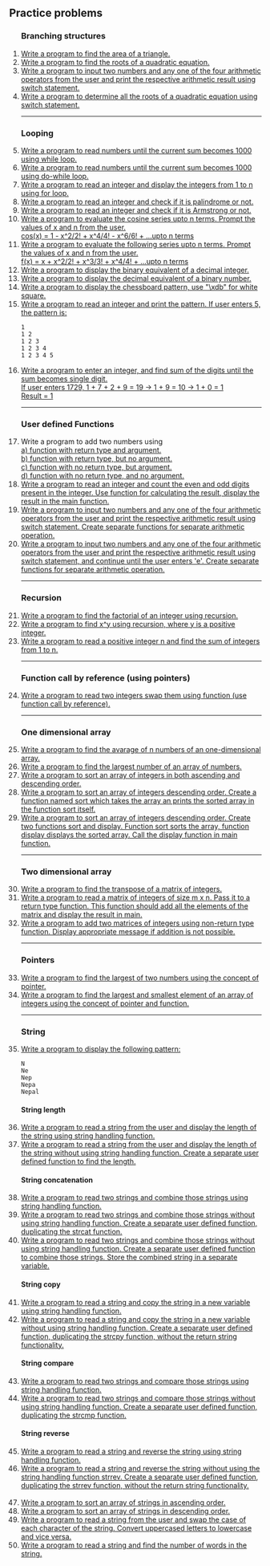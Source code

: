 ## Practice problems

<ol>
  <h3>Branching structures</h3>
  
  <li>
    <a href="./01-branching-structures/p01.c">
      Write a program to find the area of a triangle.  
    </a>
  </li>
    
  <li>
    <a href="./01-branching-structures/p02.c">Write a program to find the roots of a quadratic equation.</a>
  </li>
     
  <li>
    <a href="./01-branching-structures/p03.c">Write a program to input two numbers and any one of the four arithmetic operators from the user and print the respective arithmetic result using switch statement.</a>
  </li>
    
  <li>
    <a href="./01-branching-structures/p05.c">
      Write a program to determine all the roots of a quadratic equation using switch statement.
    </a>
  </li>
    
  <hr>

  <h3>Looping</h3>
  
  <li>
    <a href="./02-looping/p06.c">Write a program to read numbers until the current sum becomes 1000 using while loop.</a>
  </li>
  
  <li>
    <a href="./02-looping/p07.c">Write a program to read numbers until the current sum becomes 1000 using do-while loop.</a>
  </li>
    
  <li>
    <a href="./02-looping/p08.c">Write a program to read an integer and display the integers from 1 to n using for loop.</a>
  </li>
    
  <li>
    <a href="./02-looping/p09.c">Write a program to read an integer and check if it is palindrome or not.</a>
  </li>
    
  <li>
    <a href="./02-looping/p10.c">Write a program to read an integer and check if it is Armstrong or not.</a>
  </li>

  <li>
    <a href="./02-looping/p11.c">
        Write a program to evaluate the cosine series upto n terms. Prompt the values of x and n from the user.<br>
        cos(x) = 1 - x^2/2! + x^4/4! - x^6/6! + ...upto n terms
    </a>
  </li>

  <li>
    <a href="./02-looping/p12.c">
        Write a program to evaluate the following series upto n terms. Prompt the values of x and n from the user.<br>
        f(x) = x + x^2/2! + x^3/3! + x^4/4! + ...upto n terms
    </a>
  </li>

  <li>
    <a href="./02-looping/p13.c">
        Write a program to display the binary equivalent of a decimal integer.
    </a>
  </li>

  <li>
    <a href="./02-looping/p14.c">
        Write a program to display the decimal equivalent of a binary number.
    </a>
  </li>

  <li>
    <a href="./02-looping/p15.c">
        Write a program to display the chessboard pattern, use "\xdb" for white square.
    </a>
  </li>

  <li>
    <a href="./02-looping/p16.c">Write a program to read an integer and print the pattern. If user enters 5, the pattern is:</a>
    
    1
    1 2
    1 2 3
    1 2 3 4
    1 2 3 4 5
  </li>

  <li>
    <a href="./02-looping/p17.c">
        Write a program to enter an integer, and find sum of the digits until the sum becomes single digit.<br>
        If user enters 1729, 1 + 7 + 2 + 9 = 19 -> 1 + 9 = 10 -> 1 + 0 = 1<br>
        Result = 1<br>
    </a>
  </li>
    
  <hr>

  <h3>User defined Functions</h3>
  
  <li>
    Write a program to add two numbers using<br>
    <a href="./03-user-defined-functions/p18a.c">a) function with return type and argument.</a><br>
    <a href="./03-user-defined-functions/p18b.c">b) function with return type, but no argument.</a><br>
    <a href="./03-user-defined-functions/p18c.c">c) function with no return type, but argument.</a><br>
    <a href="./03-user-defined-functions/p18d.c">d) function with no return type, and no argument.</a>
  </li>

  <li>
    <a href="./03-user-defined-functions/p19.c">
      Write a program to read an integer and count the even and odd digits present in the integer.
      Use function for calculating the result, display the result in the main function.
    </a>
  </li>
  
  <li>
    <a href="./03-user-defined-functions/p20.c">
      Write a program to input two numbers and any one of the four arithmetic operators from the user and print the respective arithmetic result using switch statement.
      Create separate functions for separate arithmetic operation.
    </a>
  </li>

  <li>
    <a href="./03-user-defined-functions/p21.c">
        Write a program to input two numbers and any one of the four arithmetic operators from the user and print the respective arithmetic result using switch statement,
        and continue until the user enters 'e'. Create separate functions for separate arithmetic operation.
    </a>
  </li>
  
  <hr>

  <h3>Recursion</h3>

  <li>
    <a href="./04-recursion/p22.c">
      Write a program to find the factorial of an integer using recursion.
    </a>
  </li>

  <li>
    <a href="./04-recursion/p23.c">
      Write a program to find x^y using recursion, where y is a positive integer.
    </a>
  </li>

  <li>
    <a href="./04-recursion/p24.c">
      Write a program to read a positive integer n and find the sum of integers from 1 to n.
    </a>
  </li>

  <hr>

  <h3>Function call by reference (using pointers)</h3>
  
  <li>
    <a href="./05-function-call-by-reference/p25.c">
      Write a program to read two integers swap them using function (use function call by reference).
    </a>
  </li>

  <hr>

  <h3>One dimensional array</h3>
  
  <li>
    <a href="./06-1d-array/p26.c">
      Write a program to find the avarage of n numbers of an one-dimensional array.
    </a>
  </li>

  <li>
    <a href="./06-1d-array/p27.c">
      Write a program to find the largest number of an array of numbers.
    </a>
  </li>

  <li>
    <a href="./06-1d-array/p28.c">
      Write a program to sort an array of integers in both ascending and descending order.
    </a>
  </li>

  <li>
    <a href="./06-1d-array/p29.c">
      Write a program to sort an array of integers descending order. Create a function named sort which takes the array an prints the sorted array in the function sort itself.
    </a>
  </li>

  <li>
    <a href="./06-1d-array/p30.c">
      Write a program to sort an array of integers descending order. Create two functions sort and display. Function sort sorts the array, function display displays the sorted array. Call the display function in main function.
    </a>
  </li>
  
  <hr>

  <h3>Two dimensional array</h3>
  
  <li>
    <a href="./07-2d-array/p01.c">
      Write a program to find the transpose of a matrix of integers.
    </a>
  </li>

  <li>
    <a href="./07-2d-array/p02.c">
      Write a program to read a matrix of integers of size m x n. Pass it to a return type function. This function should add all the elements of the matrix and display the result in main.
    </a>
  </li>
  
  <li>
    <a href="./07-2d-array/p03.c">
      Write a program to add two matrices of integers using non-return type function. Display appropriate message if addition is not possible.
    </a>
  </li>
  
  <hr>

  <h3>Pointers</h3>
  
  <li>
    <a href="./08-pointers/p01.c">
      Write a program to find the largest of two numbers using the concept of pointer.
    </a>
  </li>

  <li>
    <a href="./08-pointers/p02.c">
      Write a program to find the largest and smallest element of an array of integers using the concept of pointer and function.
    </a>
  </li>

  <hr>

  <h3>String</h3>
  
  <li>
    <a href="./09-string/p01.c">
      Write a program to display the following pattern:
    </a>

    N
    Ne
    Nep
    Nepa
    Nepal

  </li>

  <h4>String length</h4>

  <li>
    <a href="./09-string//01-string-length/p02.c">
      Write a program to read a string from the user and display the length of the string using string handling function.
    </a>
  </li>

  <li>
    <a href="./09-string//01-string-length/p03.c">
      Write a program to read a string from the user and display the length of the string without using string handling function. Create a separate user defined function to find the length.
    </a>
  </li>
  
  <h4>String concatenation</h4>
  
  <li>
    <a href="./09-string//02-string-concatenation/p04.c">
      Write a program to read two strings and combine those strings using string handling function.
    </a>
  </li>

  <li>
    <a href="./09-string//02-string-concatenation/p05.c">
      Write a program to read two strings and combine those strings without using string handling function. Create a separate user defined function, duplicating the strcat function.
    </a>
  </li>

  <li>
    <a href="./09-string//02-string-concatenation/p06.c">
      Write a program to read two strings and combine those strings without using string handling function. Create a separate user defined function to combine those strings. Store the combined string in a separate variable.
    </a>
  </li>

  <h4>String copy</h4>

  <li>
    <a href="./09-string/03-string-copy/p07.c">
      Write a program to read a string and copy the string in a new variable using string handling function.
    </a>
  </li>

  <li>
    <a href="./09-string/03-string-copy/p08.c">
      Write a program to read a string and copy the string in a new variable without using string handling function. Create a separate user defined function, duplicating the strcpy function, without the return string functionality.
    </a>
  </li>

  <h4>String compare</h4>

  <li>
    <a href="./09-string/04-string-compare/p09.c">
      Write a program to read two strings and compare those strings using string handling function.
    </a>
  </li>

  <li>
    <a href="./09-string/04-string-compare/p10.c">
      Write a program to read two strings and compare those strings without using string handling function. Create a separate user defined function, duplicating the strcmp function.
    </a>
  </li>

  <h4>String reverse</h4>

  <li>
    <a href="./09-string/05-string-reverse/p11.c">
      Write a program to read a string and reverse the string using string handling function.
    </a>
  </li>

  <li>
    <a href="./09-string/05-string-reverse/p12.c">
      Write a program to read a string and reverse the string without using the string handling function strrev. Create a separate user defined function, duplicating the strrev function, without the return string functionality.
    </a>
  </li>
  
  <br>
  
  <li>
    <a href="./09-string/p13.c">
      Write a program to sort an array of strings in ascending order.
    </a>
  </li>

  <li>
    <a href="./09-string/p14.c">
      Write a program to sort an array of strings in descending order.
    </a>
  </li>
  <li>
    <a href="./09-string/p15.c">
      Write a program to read a string from the user and swap the case of each character of the string. Convert uppercased letters to lowercase and vice versa.
    </a>
  </li>

  <li>
    <a href="./09-string/p16.c">
      Write a program to read a string and find the number of words in the string.
    </a>
  </li>
</ol>
